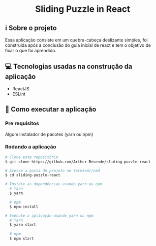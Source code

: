 <h1 align="center">Sliding Puzzle in React</h1>

## :information_source: Sobre o projeto

Essa aplicação consiste em um quebra-cabeça deslizante simples, foi construida após a conclusão do guia inicial de react e tem o objetivo de fixar o que foi aprendido.


##  :computer: Tecnologias usadas na construção da aplicação

- ReactJS
- ESLint


##  :wrench: Como executar a aplicação

### Pre requisitos
Algum instalador de pacotes (yarn ou npm)

### Rodando a aplicação

```bash
# Clone este repositório
$ git clone https://github.com/Arthur-Resende/sliding-puzzle-react

# Acesse a pasta do projeto no terminal/cmd
$ cd sliding-puzzle-react

# Instale as dependências usando yarn ou npm
  # Yarn
  $ yarn

  # npm
  $ npm-install

# Execute a aplicação usando yarn ou npm
  # Yarn
  $ yarn start
  
  # npm
  $ npm start
```
